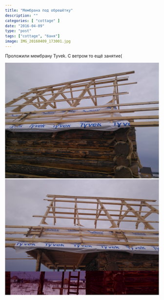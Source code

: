 ```yaml
---
title: "Мембрана под обрешётку"
description: ""
categories: [ "cottage" ]
date: "2016-04-09"
type: "post"
tags: ["cottage", "баня"]
image: IMG_20160409_173001.jpg
---
```


Проложили мембрану Tyvek.
С ветром то ещё занятие(

![](IMG_20160409_172931.jpg)  ![](IMG_20160409_172943.jpg)
